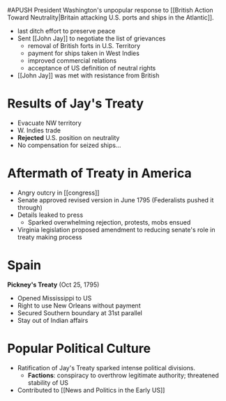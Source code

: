 #APUSH 
President Washington's unpopular response to [[British Action Toward Neutrality|Britain attacking U.S. ports and ships in the Atlantic]].
- last ditch effort to preserve peace
- Sent [[John Jay]] to negotiate the list of grievances
	- removal of British forts in U.S. Territory
	- payment for ships taken in West Indies
	- improved commercial relations
	- acceptance of US definition of neutral rights
- [[John Jay]] was met with resistance from British
# Results of Jay's Treaty
- Evacuate NW territory
- W. Indies trade
- **Rejected** U.S. position on neutrality
- No compensation for seized ships...
# Aftermath of Treaty in America
- Angry outcry in [[congress]]
- Senate approved revised version in June 1795 (Federalists pushed it through)
- Details leaked to press
	- Sparked overwhelming rejection, protests, mobs ensued
- Virginia legislation proposed amendment to reducing  senate's role in treaty making process
# Spain
**Pickney's Treaty** (Oct 25, 1795)
- Opened Mississippi to US
- Right to use New Orleans without payment
- Secured Southern boundary at 31st parallel
- Stay out of Indian affairs
# Popular Political Culture
- Ratification of Jay's Treaty sparked intense political divisions.
	- **Factions**: conspiracy to overthrow legitimate authority; threatened stability of US
- Contributed to [[News and Politics in the Early US]]